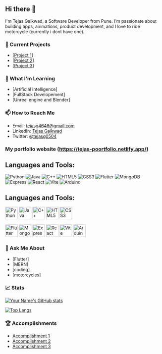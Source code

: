 ## Hi there 👋

I'm Tejas Gaikwad, a Software Developer from Pune. I'm passionate about building apps, animations, product development, and I love to ride motorcycle (currently i dont have one).

### 🔭 Current Projects

- [[Project 1](https://github.com/Tejas-gaikwad/dall-e_openAI_flutter_mobile_app)]
- [[Project 2](https://github.com/Tejas-gaikwad/Amazon-clone-using-nodejs-flutter)]
- [[Project 3](https://github.com/Tejas-gaikwad/insta_clone)]

### 🌱 What I'm Learning

- [Artificial Intelligence]
- [FullStack Developement]
- [Unreal engine and Blender]

### 📫 How to Reach Me

- Email: [tejasg4646@gmail.com](mailto:tejasg4646@gmail.com)
- LinkedIn: [Tejas Gaikwad](https://www.linkedin.com/in/tejas-gaikwad-216b3a19a/)
- Twitter: [@tejasg0504](https://twitter.com/tejasg0504)

### My portfolio website (https://tejas-poortfolio.netlify.app/)

## Languages and Tools:

![Python](https://img.shields.io/badge/-Python-3776AB?style=flat-square&logo=Python&logoColor=white)
![Java](https://img.shields.io/badge/-Java-007396?style=flat-square&logo=Java&logoColor=white)
![C++](https://img.shields.io/badge/-C++-00599C?style=flat-square&logo=C%2B%2B&logoColor=white)
![HTML5](https://img.shields.io/badge/-HTML5-E34F26?style=flat-square&logo=html5&logoColor=white)
![CSS3](https://img.shields.io/badge/-CSS3-1572B6?style=flat-square&logo=css3&logoColor=white)
![Flutter](https://img.shields.io/badge/-Flutter-02569B?style=flat-square&logo=Flutter&logoColor=white)
![MongoDB](https://img.shields.io/badge/-MongoDB-47A248?style=flat-square&logo=MongoDB&logoColor=white)
![Express](https://img.shields.io/badge/-Express-000000?style=flat-square&logo=Express&logoColor=white)
![React](https://img.shields.io/badge/-React-61DAFB?style=flat-square&logo=React&logoColor=white)
![Vite](https://img.shields.io/badge/-Vite-646CFF?style=flat-square&logo=Vite&logoColor=white)
![Arduino](https://img.shields.io/badge/-Arduino-00979D?style=flat-square&logo=Arduino&logoColor=white)

## Languages and Tools:

<p>
  <img src="https://img.shields.io/badge/-Python-3776AB?style=flat-square&logo=python&logoColor=white" height="40" alt="Python"/>
  <img src="https://img.shields.io/badge/-Java-007396?style=flat-square&logo=java&logoColor=white" height="40" alt="Java"/>
  <img src="https://img.shields.io/badge/-C++-00599C?style=flat-square&logo=c%2B%2B&logoColor=white" height="40" alt="C++"/>
  <img src="https://img.shields.io/badge/-HTML5-E34F26?style=flat-square&logo=html5&logoColor=white" height="40" alt="HTML5"/>
  <img src="https://img.shields.io/badge/-CSS3-1572B6?style=flat-square&logo=css3&logoColor=white" height="40" alt="CSS3"/>
</p>
<p>
<img src="https://img.shields.io/badge/-Flutter-02569B?style=flat-square&logo=flutter&logoColor=white" height="40" alt="Flutter"/>
<img src="https://img.shields.io/badge/-MongoDB-47A248?style=flat-square&logo=mongodb&logoColor=white" height="40" alt="MongoDB"/>
<img src="https://img.shields.io/badge/-Express-000000?style=flat-square&logo=express&logoColor=white" height="40" alt="Express"/>
<img src="https://img.shields.io/badge/-React-61DAFB?style=flat-square&logo=react&logoColor=white" height="40" alt="React"/>
<img src="https://img.shields.io/badge/-Vite-646CFF?style=flat-square&logo=vite&logoColor=white" height="40" alt="Vite"/>
<img src="https://img.shields.io/badge/-Arduino-00979D?style=flat-square&logo=arduino&logoColor=white" height="40" alt="Arduino"/>
</p>


### 💬 Ask Me About

- [Flutter]
- [MERN]
- [coding]
- [motorcycles]

### 📈 Stats

[![Your Name's GitHub stats](https://github-readme-stats.vercel.app/api?username=Tejas-gaikwad&show_icons=true&theme=dark)](https://github.com/Tejas-gaikwad)

[![Top Langs](https://github-readme-stats.vercel.app/api/top-langs/?username=Tejas-gaikwad&layout=compact&theme=dark)](https://github.com/Tejas-gaikwad)


### 🏆 Accomplishments

- [Accomplishment 1](https://www.example.com/)
- [Accomplishment 2](https://www.example.com/)
- [Accomplishment 3](https://www.example.com/)

